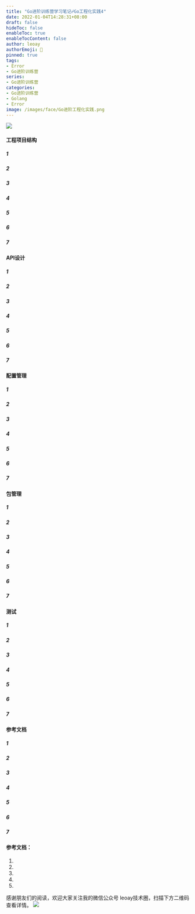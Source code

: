 ```yaml
---
title: "Go进阶训练营学习笔记☍Go工程化实践4"
date: 2022-01-04T14:28:31+08:00
draft: false
hideToc: false
enableToc: true
enableTocContent: false
author: leoay
authorEmoji: 🎅
pinned: true
tags:
- Error
- Go进阶训练营
series:
- Go进阶训练营
categories:
- Go进阶训练营
- Golang
- Error
image: /images/face/Go进阶工程化实践.png
---
```


![](https://pic4.zhimg.com/v2-683be6cff5288cd457d0241e4b760c6c)

#### 工程项目结构

##### 1
##### 2
##### 3
##### 4
##### 5
##### 6
##### 7

#### API设计

##### 1
##### 2
##### 3
##### 4
##### 5
##### 6
##### 7

#### 配置管理

##### 1
##### 2
##### 3
##### 4
##### 5
##### 6
##### 7

#### 包管理

##### 1
##### 2
##### 3
##### 4
##### 5
##### 6
##### 7

#### 测试

##### 1
##### 2
##### 3
##### 4
##### 5
##### 6
##### 7

#### 参考文档

##### 1
##### 2
##### 3
##### 4
##### 5
##### 6
##### 7





#### 参考文档：
1. 
2. 
3. 
4. 
5. 


感谢朋友们的阅读，欢迎大家关注我的微信公众号 leoay技术圈，扫描下方二维码查看详情。
![](/Users/yaoshuai/Project/GolangProject/TechLeoayNotes/static/images/whoami/leoaytechgzh.jpg)
